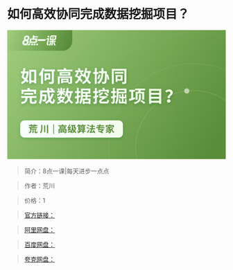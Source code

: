 # 如何高效协同完成数据挖掘项目？

![img](../../assets/CioPOWEd_XOAHww9AAK_JDMzg4w889.png)

> 简介：8点一课|每天进步一点点

> 作者：荒川

> 价格：1

> [官方链接：]()

> [阿里网盘：]()

> [百度网盘：]()

> [夸克网盘：]()
